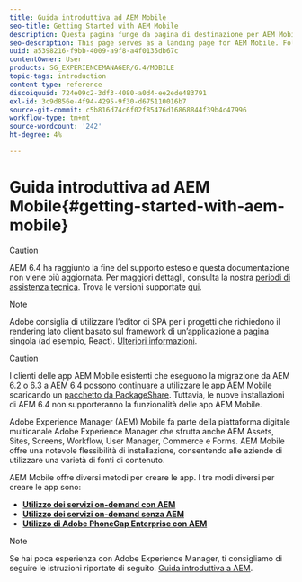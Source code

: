 ```yaml
---
title: Guida introduttiva ad AEM Mobile
seo-title: Getting Started with AEM Mobile
description: Questa pagina funge da pagina di destinazione per AEM Mobile. Segui questa pagina come punto di partenza per scoprire i tre diversi modi per creare le app.
seo-description: This page serves as a landing page for AEM Mobile. Follow this page as a starting point to learn about the three different ways for creating apps.
uuid: a5398216-f9bb-4009-a9f8-a4f0135db67c
contentOwner: User
products: SG_EXPERIENCEMANAGER/6.4/MOBILE
topic-tags: introduction
content-type: reference
discoiquuid: 724e09c2-3df3-4080-a0d4-ee2ede483791
exl-id: 3c9d856e-4f94-4295-9f30-d675110016b7
source-git-commit: c5b816d74c6f02f85476d16868844f39b4c47996
workflow-type: tm+mt
source-wordcount: '242'
ht-degree: 4%

---
```


# Guida introduttiva ad AEM Mobile{#getting-started-with-aem-mobile}

>[!CAUTION]
>
>AEM 6.4 ha raggiunto la fine del supporto esteso e questa documentazione non viene più aggiornata. Per maggiori dettagli, consulta la nostra [periodi di assistenza tecnica](https://helpx.adobe.com/it/support/programs/eol-matrix.html). Trova le versioni supportate [qui](https://experienceleague.adobe.com/docs/).

>[!NOTE]
>
>Adobe consiglia di utilizzare l’editor di SPA per i progetti che richiedono il rendering lato client basato sul framework di un’applicazione a pagina singola (ad esempio, React). [Ulteriori informazioni](/help/sites-developing/spa-overview.md).

>[!CAUTION]
>
>I clienti delle app AEM Mobile esistenti che eseguono la migrazione da AEM 6.2 o 6.3 a AEM 6.4 possono continuare a utilizzare le app AEM Mobile scaricando un [pacchetto da PackageShare](https://www.adobeaemcloud.com/content/marketplace/marketplaceProxy.html?packagePath=/content/companies/public/adobe/packages/cq640/compatpack/aem-mobile-package). Tuttavia, le nuove installazioni di AEM 6.4 non supporteranno la funzionalità delle app AEM Mobile.

Adobe Experience Manager (AEM) Mobile fa parte della piattaforma digitale multicanale Adobe Experience Manager che sfrutta anche AEM Assets, Sites, Screens, Workflow, User Manager, Commerce e Forms. AEM Mobile offre una notevole flessibilità di installazione, consentendo alle aziende di utilizzare una varietà di fonti di contenuto.

AEM Mobile offre diversi metodi per creare le app. I tre modi diversi per creare le app sono:

* **[Utilizzo dei servizi on-demand con AEM](/help/mobile/getting-started-aem-mobile-on-demand.md)**
* **[Utilizzo dei servizi on-demand senza AEM](https://helpx.adobe.com/digital-publishing-solution/topics.html)**
* **[Utilizzo di Adobe PhoneGap Enterprise con AEM](/help/mobile/getting-started-aem-mobile-phonegap.md)**

>[!NOTE]
>
>Se hai poca esperienza con Adobe Experience Manager, ti consigliamo di seguire le istruzioni riportate di seguito. [Guida introduttiva a AEM](/help/sites-deploying/deploy.md).
